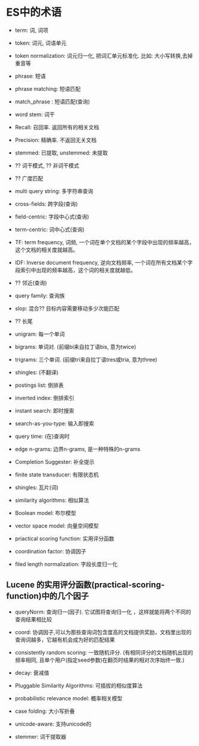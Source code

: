 # ES中的术语
- term: 词, 词项
- token: 词元, 词语单元
- token normalization: 词元归一化, 把词汇单元标准化. 比如: 大小写转换,去掉重音等
- phrase: 短语
- phrase matching: 短语匹配
- match_phrase : 短语匹配(查询)
- word stem: 词干
- Recall: 召回率. 返回所有的相关文档
- Precision: 精确率. 不返回无关文档
- stemmed: 已提取, unstemmed: 未提取
- ?? 词干模式, ?? 非词干模式
- ?? 广度匹配
- multi query string: 多字符串查询
- cross-fields: 跨字段(查询)
- field-centric: 字段中心式(查询)
- term-centric: 词中心式(查询)
- TF: term frequency, 词频, 一个词在单个文档的某个字段中出现的频率越高，这个文档的相关度就越高。 
- IDF: Inverse document frequency, 逆向文档频率, 一个词在所有文档某个字段索引中出现的频率越高，这个词的相关度就越低。 
- ?? 邻近(查询)
- query family: 查询族
- slop: 混合?? 目标内容需要移动多少次能匹配
- ?? 长尾

- unigram: 每一个单词
- bigrams: 单词对. (前缀bi来自拉丁语bis, 意为twice)
- trigrams: 三个单词. (前缀tri来自拉丁语tres或tria, 意为three)
- shingles:  (不翻译)
- postings list: 倒排表
- inverted index: 倒排索引
- instant search: 即时搜索
- search-as-you-type: 输入即搜索
- query time: (在)查询时
- edge n-grams: 边界n-grams, 是一种特殊的n-grams
- Completion Suggester: 补全提示
- finite state transducer: 有限状态机
- shingles: 瓦片(词)
- similarity algorithms: 相似算法
- Boolean model: 布尔模型
- vector space model: 向量空间模型
- priactical scoring function: 实用评分函数
- coordination factor: 协调因子
- filed length normalization: 字段长度归一化
## Lucene 的实用评分函数(practical-scoring-function)中的几个因子
- queryNorm: 查询归一(因子). 它试图将查询归一化 ，这样就能将两个不同的查询结果相比较
- coord: 协调因子,可以为那些查询词包含度高的文档提供奖励，文档里出现的查询词越多，它越有机会成为好的匹配结果
- consistently random scoring: 一致随机评分.  (有相同评分的文档随机出现的频率相同, 且单个用户(指定seed参数)在翻页时结果的相对次序始终一致.)
- decay: 衰减值

- Pluggable Similarity Algorithms: 可插拔的相似度算法
- probabilistic relevance model: 概率相关模型
- case folding: 大小写折叠
- unicode-aware: 支持unicode的
- stemmer: 词干提取器

